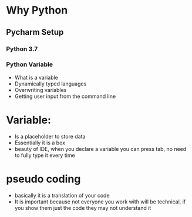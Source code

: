 # Why Python
## Pycharm Setup 
### Python 3.7
### Python Variable

- What is a variable
- Dynamically typed languages
- Overwriting variables 
- Getting user input from the command line


# Variable:
- Is a placeholder to store data
- Essentially it is a box
- beauty of IDE, when you declare a variable you can press tab, no need to fully type it every time

# pseudo coding 
- basically it is a translation of your code 
- It is important because not everyone you work with will be technical, if you show them just the code they may not understand it 